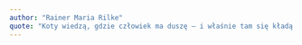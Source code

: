 ```yaml
---
author: "Rainer Maria Rilke"
quote: "Koty wiedzą, gdzie człowiek ma duszę – i właśnie tam się kładą."
---
```

